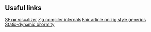 

## Useful links

[SExpr visualizer](http://ympbyc.github.io/s-exploration/)
[Zig compiler internals](https://mitchellh.com/zig)
[Fair article on zig style generics](https://typesanitizer.com/blog/zig-generics.html)
[Static-dynamic biformity](https://hirrolot.github.io/posts/why-static-languages-suffer-from-complexity.html)